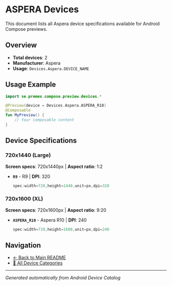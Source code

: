 # ASPERA Devices

This document lists all Aspera device specifications available for Android Compose previews.

## Overview

- **Total devices**: 2
- **Manufacturer**: Aspera
- **Usage**: `Devices.Aspera.DEVICE_NAME`

## Usage Example

```kotlin
import se.premex.compose.preview.devices.*

@Preview(device = Devices.Aspera.ASPERA_R10)
@Composable
fun MyPreview() {
    // Your composable content
}
```

## Device Specifications

### 720x1440 (Large)

**Screen specs**: 720x1440px | **Aspect ratio**: 1:2

- **`R9`** - R9 | **DPI**: 320
  ```kotlin
  spec:width=720,height=1440,unit=px,dpi=320
  ```

### 720x1600 (XL)

**Screen specs**: 720x1600px | **Aspect ratio**: 9:20

- **`ASPERA_R10`** - Aspera R10 | **DPI**: 240
  ```kotlin
  spec:width=720,height=1600,unit=px,dpi=240
  ```

## Navigation

- [← Back to Main README](../../README.md)
- [📱 All Device Categories](../README.md)

---
*Generated automatically from Android Device Catalog*
